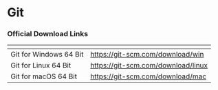 # Git

### Official Download Links

<table data-card-size="large" data-column-title-hidden data-view="cards"><thead><tr><th></th><th data-hidden data-card-target data-type="content-ref"></th></tr></thead><tbody><tr><td>Git for Windows 64 Bit</td><td><a href="https://git-scm.com/download/win">https://git-scm.com/download/win</a></td></tr><tr><td>Git for Linux 64 Bit</td><td><a href="https://git-scm.com/download/linux">https://git-scm.com/download/linux</a></td></tr><tr><td>Git for macOS 64 Bit</td><td><a href="https://git-scm.com/download/mac">https://git-scm.com/download/mac</a></td></tr></tbody></table>
